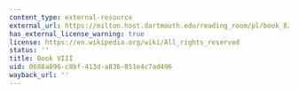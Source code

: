 ```yaml
---
content_type: external-resource
external_url: https://milton.host.dartmouth.edu/reading_room/pl/book_8/text.shtml
has_external_license_warning: true
license: https://en.wikipedia.org/wiki/All_rights_reserved
status: ''
title: Book VIII
uid: 0688a896-c8bf-413d-a836-851e4c7ad496
wayback_url: ''
---
```

